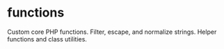 # functions
Custom core PHP functions. Filter, escape, and normalize strings. Helper functions and class utilities.
